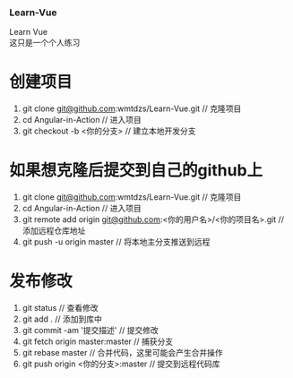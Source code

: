 ### Learn-Vue
Learn Vue<br>
这只是一个个人练习
# 创建项目
1. git clone git@github.com:wmtdzs/Learn-Vue.git // 克隆项目<br>
2. cd Angular-in-Action // 进入项目<br>
3. git checkout -b <你的分支> // 建立本地开发分支<br>
# 如果想克隆后提交到自己的github上
1. git clone git@github.com:wmtdzs/Learn-Vue.git // 克隆项目<br>
2. cd Angular-in-Action // 进入项目<br>
3. git remote add origin git@github.com:<你的用户名>/<你的项目名>.git // 添加远程仓库地址
4. git push -u origin master // 将本地主分支推送到远程
# 发布修改
1. git status // 查看修改<br>
2. git add . // 添加到库中<br>
3. git commit -am '提交描述' // 提交修改<br>
4. git fetch origin master:master // 捕获分支<br>
5. git rebase master // 合并代码，这里可能会产生合并操作<br>
6. git push origin <你的分支>:master // 提交到远程代码库
